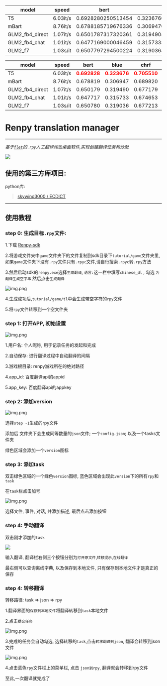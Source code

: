 | model           | speed    | bert               | blue                | chrf               | meteor             | ter                 |
|-----------------|----------|--------------------|---------------------|--------------------|--------------------|---------------------|
| T5              | 6.03it/s | 0.6928280250513454 | 0.3236760768569635  | 0.7055104197691929 | 0.5202733889635028 | 0.4786141615251533  |
| mBart           | 8.76it/s | 0.6788185719676336 | 0.30694709857998387 | 0.6898200104557365 | 0.5042506479000791 | 0.4581203773895176  |
| GLM2_fb4_direct | 1.07it/s | 0.6501787317320361 | 0.31949049843210575 | 0.6771792321184925 | 0.5326273110653081 | 0.47008870367536315 |
| GLM2_fb4_chat   | 1.01it/s | 0.6477169000046459 | 0.31573335236516953 | 0.674652569905609  | 0.5248946577622036 | 0.45784398326570624 |
| GLM2_f7         | 1.03s/it | 0.6507797294500224 | 0.3190364317203384  | 0.6772134341965752 | 0.5300153400603933 | 0.4652535067353141  |

| model           | speed    | bert                                        | blue                                        | chrf                                        | meteor                                      | ter                                         |
|-----------------|----------|---------------------------------------------|---------------------------------------------|---------------------------------------------|---------------------------------------------|---------------------------------------------|
| T5              | 6.03it/s | <span style="color:red">**0.692828**</span> | <span style="color:red">**0.323676**</span> | <span style="color:red">**0.705510**</span> | 0.520273                                    | <span style="color:red">**0.478614**</span> |
| mBart           | 8.76it/s | 0.678819                                    | 0.306947                                    | 0.689820                                    | 0.504251                                    | 0.458120                                    |
| GLM2_fb4_direct | 1.07it/s | 0.650179                                    | 0.319490                                    | 0.677179                                    | <span style="color:red">**0.532627**</span> | 0.470089                                    |
| GLM2_fb4_chat   | 1.01it/s | 0.647717                                    | 0.315733                                    | 0.674653                                    | 0.524895                                    | 0.457844                                    |
| GLM2_f7         | 1.03s/it | 0.650780                                    | 0.319036                                    | 0.677213                                    | 0.530015                                    | 0.465254                                    |



# Renpy translation manager

---
*基于[`flet`](https://github.com/flet-dev/flet)的`.rpy`人工翻译润色桌面软件,实现创建翻译任务和分配*

![](readme_imgs/profile.png)

## 使用的第三方库项目:

python库:
> [skywind3000 / ECDICT](https://github.com/skywind3000/ECDICT)<br>

---

## 使用教程

### step 0: 生成目标`.rpy`文件:

1.下载 [Renpy-sdk](https://www.renpy.org/latest.html)

2.将游戏文件夹中`game`文件夹下的文件复制到sdk目录下`tutorial/game`文件夹里,如果`game`文件夹下没有`.rpy`文件只有`.rpyc`文件,请自行搜索`.rpyc`转`.rpy`方法

3.然后启动sdk的`renpy.exe`选择`生成翻译`, `语言:`这一栏中填写`chinese_dl` , 勾选 `为翻译生成空字串` 然后点击`生成翻译`

![img.png](readme_imgs/renpy_sdk.png)

4.生成成功后,`tutorial/game/tl`中会生成带空字符的`rpy`文件

5.将`rpy`文件转移到一个空文件夹

### step 1: 打开APP, 初始设置

![img.png](readme_imgs/setting.png)

1.用户名: 个人昵称, 用于记录任务的发起和完成

2.自动保存: 进行翻译过程中自动翻译的间隔

3.游戏根目录: renpy游戏所在的绝对路径

4.app_id: 百度翻译api的appid

5.app_key: 百度翻译api的appkey

### step 2: 添加version

![img.png](readme_imgs/add_version.png)

选择`step -1`生成的rpy文件

添加后 文件夹下会生成同等数量的`json`文件; 一个`config.json`; 以及一个tasks文件夹

绿色区域会添加一个`version`图标

### step 3: 添加task

双击绿色区域的一个绿色`version`图标, 蓝色区域会出现此`version`下的所有`rpy`和`task`

在`task`栏点击加号

![img.png](readme_imgs/add_task.png)

选择文件, 事件, 对话, 并添加描述, 最后点击添加按钮

### step 4: 手动翻译

双击刚才添加的`task`

![](readme_imgs/profile.png)

输入翻译, 翻译栏右侧三个按钮分别为`打开原文件`,`转移提示`,`在线翻译`

最右侧可以查询离线字典, 以及保存到本地文件, 只有保存到本地文件才是真正的保存

### step 4: 转移翻译

转移路径: task => json => rpy

1.翻译界面的`保存到本地文件`将翻译转移到`task`本地文件

2.点击`提交任务`

![img.png](readme_imgs/submit.png)

3.完成的任务会自动勾选, 选择转移的`task`,点击`转移翻译到json`, 翻译会转移到json文件

![img.png](readme_imgs/trasfer.png)

4.点击蓝色`rpy`文件栏上的菜单栏, 点击 `json到rpy`, 翻译就会转移到rpy文件

至此,一次翻译就完成了